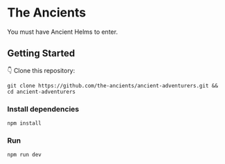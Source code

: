 # The Ancients

You must have Ancient Helms to enter.

## Getting Started

👇 Clone this repository:

`
git clone https://github.com/the-ancients/ancient-adventurers.git && cd ancient-adventurers
`

### Install dependencies

`
npm install
`

### Run

`
npm run dev
`
